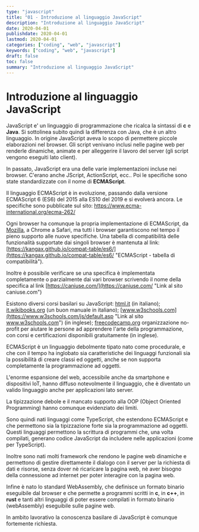 ```yaml
---
type: "javascript"
title: "01 - Introduzione al linguaggio JavaScript"
description: "Introduzione al linguaggio JavaScript"
date: 2020-04-01
publishdate: 2020-04-01
lastmod: 2020-04-01
categories: ["coding", "web", "javascript"]
keywords: ["coding", "web", "javascript"]
draft: false
toc: false
summary: "Introduzione al linguaggio JavaScript"
---
```


# Introduzione al linguaggio JavaScript

JavaScript e' un linguaggio di programmazione che ricalca la sintassi di
**c** e **Java**. Si sottolinea subito quindi la differenza con Java,
che è un altro linguaggio. In origine JavaScript aveva lo scopo di
permettere piccole elaborazioni nel browser. Gli script venivano inclusi
nelle pagine web per renderle dinamiche, animate e per alleggerire il
lavoro del server (gli script vengono eseguiti lato client).

In passato, JavaScript era una delle varie implementazioni incluse nei
browser. C'erano anche JScript, ActionScript, ecc.. Poi le specifiche
sono state standardizzate con il nome di **ECMAScript**.

Il linguaggio ECMAScript è in evoluzione, passando dalla versione
ECMAScript 6 (ES6) del 2015 alla ES10 del 2019 e si evolverà ancora.
Le specifiche sono pubblicate sul sito:
<https://www.ecma-international.org/ecma-262/>

Ogni browser ha comunque la propria implementazione di ECMAScript, da
[Mozilla](http://www.mozilla.org/js/language/ "Mozilla - implementazione ECMAScript"), a Chrome a Safari, ma tutti i browser garantiscono nel tempo il pieno supporto alle nuove
specifiche. Una tabella di compatibilità delle funzionalità supportate
dai singoli browser è mantenuta al link:
[https://kangax.github.io/compat-table/es6/](https://kangax.github.io/compat-table/es6/ "ECMAScript - tabella di compatibilità").

Inoltre è possibile verificare se una specifica è implementata completamente o parzialmente dai vari browser scrivendo il nome della specifica al link [https://caniuse.com/](https://caniuse.com/ "Link al sito caniuse.com")

Esistono diversi corsi basilari su JavaScript:
[html.it](https://www.html.it/guide/guida-javascript-di-base/ "Link al sito html.it") (in
italiano);
[it.wikibooks.org](https://it.m.wikibooks.org/wiki/JavaScript "Link al sito it.wikibooks.org") (un buon manuale in italiano);
[www.w3schools.com](https://www.w3schools.com/js/default.asp "Link al sito www.w3schools.com") (in
inglese);
[freecodecamp.org](https://www.freecodecamp.org/learn/javascript-algorithms-and-data-structures/basic-javascript/ "Link al sito freecodecamp.org")
organizzazione no-profit per aiutare le persone ad apprendere l'arte
della programmazione, con corsi e certificazioni disponibili
gratuitamente (in inglese).

ECMAScript è un linguaggio debolmente tipato nato come procedurale, e
che con il tempo ha inglobato sia caratteristiche dei linguaggi
funzionali sia la possibilità di creare classi ed oggetti, anche se non
supporta completamente la programmazione ad oggetti.

L'enorme espansione del web, accessibile anche da smartphone e
dispositivi IoT, hanno diffuso notevolmente il linguaggio, che è
diventato un valido linguaggio anche per applicazioni lato server.

La tipizzazione debole e il mancato supporto alla OOP (Object Oriented
Programming) hanno comunque evidenziato dei limiti.

Sono quindi nati linguaggi come TypeScript, che estendono ECMAScript e
che permettono sia la tipizzazione forte sia la programmazione ad
oggetti. Questi linguaggi permettono la scrittura di programmi che, una
volta compilati, generano codice JavaScript da includere nelle
applicazioni (come per TypeScript).

Inoltre sono nati molti framework che rendono le pagine web dinamiche e
permettono di gestire direttamente il dialogo con il server per la
richiesta di dati e risorse, senza dover nè ricaricare la pagina web, nè
aver bisogno della connessione ad internet per poter interagire con la
pagina web.

Infine è nato lo standard WebAssembly, che definisce un formato binario
eseguibile dal browser e che permette a programmi scritti in **c**, in
**c++**, in **rust** e tanti altri linguaggi di poter essere compilati
in formato binario (webAssembly) eseguibile sulle pagine web.

In ambito lavorativo la conoscenza basilare di JavaScript è comunque
fortemente richiesta.
